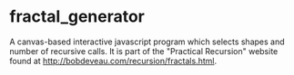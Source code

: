 fractal_generator
=================

A canvas-based interactive javascript program which selects shapes and number of recursive calls. It is part of the "Practical Recursion" website
found at http://bobdeveau.com/recursion/fractals.html.
